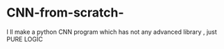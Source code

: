 # CNN-from-scratch-
I ll make a python CNN program which has not any advanced library , just PURE LOGİC
